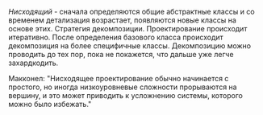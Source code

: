 *Нисходящий* - сначала определяются общие абстрактные классы и со временем детализация возрастает, появляются новые классы на основе этих. Стратегия декомпозиции.
Проектирование происходит итеративно. После определения базового класса происходит декомпозиция на более специфичные классы. Декомпозицию можно проводить до тех пор, пока не покажется, что дальше уже легче захардкодить. 

Макконел: "Нисходящее проектирование обычно начинается с простого, но иногда низкоуровневые сложности прорываются на вершину, и это может приводить к усложнению системы, которого можно было избежать."